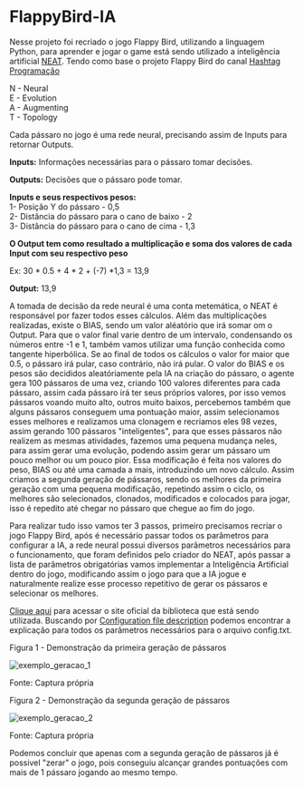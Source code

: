 # FlappyBird-IA
 
Nesse projeto foi recriado o jogo Flappy Bird, utilizando a linguagem Python, para aprender e jogar o game está sendo utilizado a inteligência artificial [NEAT](https://neat-python.readthedocs.io/en/latest/). Tendo como base o projeto Flappy Bird do canal [Hashtag Programação](https://www.youtube.com/@HashtagProgramacao)

N - Neural 	<br>
E - Evolution 	<br>
A - Augmenting 	<br>
T - Topology 	<br>

Cada pássaro no jogo é uma rede neural, precisando assim de Inputs para retornar Outputs.

**Inputs:** Informações necessárias para o pássaro tomar decisões.

__Outputs:__ Decisões que o pássaro pode tomar.

**Inputs e seus respectivos pesos:**				<br>
 	1- Posição Y do pássaro	- 0,5				<br>
	2- Distância do pássaro para o cano de baixo - 2	<br>
	3- Distância do pássaro para o cano de cima - 1,3	<br>
	
**O Output tem como resultado a multiplicação e soma dos valores de cada Input com seu respectivo peso**

Ex: 30 * 0.5 + 4 * 2 + (-7) *1,3 = 13,9

**Output:** 13,9

A tomada de decisão da rede neural é uma conta metemática, o NEAT é responsável por fazer todos esses cálculos. Além das multiplicações realizadas, existe o BIAS, sendo um valor aléatório que irá somar om o Output. Para que o valor final varie dentro de um intervalo, condensando os números entre -1 e 1, também vamos utilizar uma função conhecida como tangente hiperbólica. Se ao final de todos os cálculos o valor for maior que 0.5, o pássaro irá pular, caso contrário, não irá pular. O valor do BIAS e os pesos são decididos aleatóriamente pela IA na criação do pássaro, o agente gera 100 pássaros de uma vez, criando 100 valores diferentes para cada pássaro, assim cada pássaro irá ter seus próprios valores, por isso vemos pássaros voando muito alto, outros muito baixos, percebemos também que alguns pássaros conseguem uma pontuação maior, assim selecionamos esses melhores e realizamos uma clonagem e recriamos eles 98 vezes, assim gerando 100 pássaros "inteligentes", para que esses pássaros não realizem as mesmas atividades, fazemos uma pequena mudança neles, para assim gerar uma evolução, podendo assim gerar um pássaro um pouco melhor ou um pouco pior. Essa modificação é feita nos valores do peso, BIAS ou até uma camada a mais, introduzindo um novo cálculo. Assim criamos a segunda geração de pássaros, sendo os melhores da primeira geração com uma pequena modificação, repetindo assim o ciclo, os melhores são selecionados, clonados, modificados e colocados para jogar, isso é repedito até chegar no pássaro que chegue ao fim do jogo.

Para realizar tudo isso vamos ter 3 passos, primeiro precisamos recriar o jogo Flappy Bird, após é necessário passar todos os parâmetros para configurar a IA, a rede neural possui diversos parâmetros necessários para o funcionamento, que foram definidos pelo criador do NEAT, após passar a lista de parâmetros obrigatórias vamos implementar a Inteligência Artificial dentro do jogo, modificando assim o jogo para que a IA jogue e naturalmente realize esse processo repetitivo de gerar os pássaros e selecionar os melhores.

[Clique aqui](https://neat-python.readthedocs.io/en/latest/) para acessar o site oficial da biblioteca que está sendo utilizada. Buscando por [Configuration file description](https://neat-python.readthedocs.io/en/latest/config_file.html) podemos encontrar a explicação para todos os parâmetros necessários para o arquivo config.txt.

Figura 1 - Demonstração da primeira geração de pássaros

![exemplo_geracao_1](https://user-images.githubusercontent.com/78378199/219223194-4272a791-570d-47ba-868b-0b15f242ad78.png)

Fonte: Captura própria

Figura 2 - Demonstração da segunda geração de pássaros

![exemplo_geracao_2](https://user-images.githubusercontent.com/78378199/219223197-06fdab37-f908-4a5c-a8ca-a40822db67cd.png)

Fonte: Captura própria

Podemos concluir que apenas com a segunda geração de pássaros já é possivel "zerar" o jogo, pois conseguiu alcançar grandes pontuações com mais de 1 pássaro jogando ao mesmo tempo.
